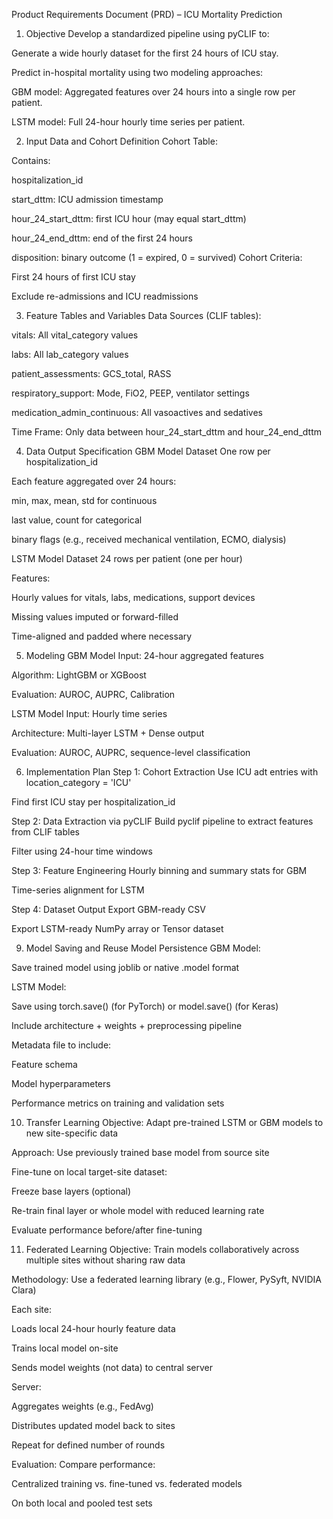 Product Requirements Document (PRD) – ICU Mortality Prediction

1. Objective
Develop a standardized pipeline using pyCLIF to:

Generate a wide hourly dataset for the first 24 hours of ICU stay.

Predict in-hospital mortality using two modeling approaches:

GBM model: Aggregated features over 24 hours into a single row per patient.

LSTM model: Full 24-hour hourly time series per patient.


2. Input Data and Cohort Definition
Cohort Table:

Contains:

hospitalization_id

start_dttm: ICU admission timestamp

hour_24_start_dttm: first ICU hour (may equal start_dttm)

hour_24_end_dttm: end of the first 24 hours

disposition: binary outcome (1 = expired, 0 = survived)
Cohort Criteria:

First 24 hours of first ICU stay

Exclude re-admissions and ICU readmissions



3. Feature Tables and Variables
Data Sources (CLIF tables):

vitals: All vital_category values

labs: All lab_category values

patient_assessments: GCS_total, RASS

respiratory_support: Mode, FiO2, PEEP, ventilator settings

medication_admin_continuous: All vasoactives and sedatives

<!-- dialysis: Binary indicators for support -->

Time Frame: Only data between hour_24_start_dttm and hour_24_end_dttm


4. Data Output Specification
GBM Model Dataset
One row per hospitalization_id

Each feature aggregated over 24 hours:

min, max, mean, std for continuous

last value, count for categorical

binary flags (e.g., received mechanical ventilation, ECMO, dialysis)

LSTM Model Dataset
24 rows per patient (one per hour)

Features:

Hourly values for vitals, labs, medications, support devices

Missing values imputed or forward-filled

Time-aligned and padded where necessary

5. Modeling
GBM Model
Input: 24-hour aggregated features

Algorithm: LightGBM or XGBoost

Evaluation: AUROC, AUPRC, Calibration

LSTM Model
Input: Hourly time series

Architecture: Multi-layer LSTM + Dense output

Evaluation: AUROC, AUPRC, sequence-level classification

6. Implementation Plan
Step 1: Cohort Extraction
Use ICU adt entries with location_category = 'ICU'

Find first ICU stay per hospitalization_id

Step 2: Data Extraction via pyCLIF
Build pyclif pipeline to extract features from CLIF tables

Filter using 24-hour time windows

Step 3: Feature Engineering
Hourly binning and summary stats for GBM

Time-series alignment for LSTM

Step 4: Dataset Output
Export GBM-ready CSV

Export LSTM-ready NumPy array or Tensor dataset

9. Model Saving and Reuse
Model Persistence
GBM Model:

Save trained model using joblib or native .model format

LSTM Model:

Save using torch.save() (for PyTorch) or model.save() (for Keras)

Include architecture + weights + preprocessing pipeline

Metadata file to include:

Feature schema

Model hyperparameters

Performance metrics on training and validation sets

10. Transfer Learning
Objective: Adapt pre-trained LSTM or GBM models to new site-specific data

Approach:
Use previously trained base model from source site

Fine-tune on local target-site dataset:

Freeze base layers (optional)

Re-train final layer or whole model with reduced learning rate

Evaluate performance before/after fine-tuning

11. Federated Learning
Objective: Train models collaboratively across multiple sites without sharing raw data

Methodology:
Use a federated learning library (e.g., Flower, PySyft, NVIDIA Clara)

Each site:

Loads local 24-hour hourly feature data

Trains local model on-site

Sends model weights (not data) to central server

Server:

Aggregates weights (e.g., FedAvg)

Distributes updated model back to sites

Repeat for defined number of rounds

Evaluation:
Compare performance:

Centralized training vs. fine-tuned vs. federated models

On both local and pooled test sets



